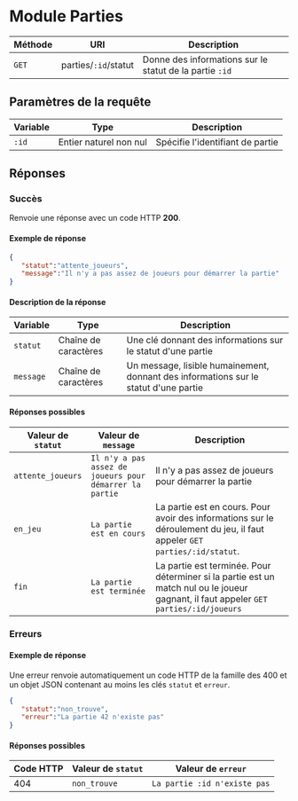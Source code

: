 # Module Parties

Méthode | URI | Description
------------- | ------------- | -------------
`GET`  | parties/`:id`/statut | Donne des informations sur le statut de la partie `:id`

## Paramètres de la requête
Variable | Type | Description
------------- | ------------- | -------------
`:id`  | Entier naturel non nul | Spécifie l'identifiant de partie

## Réponses
### Succès
Renvoie une réponse avec un code HTTP **200**.

#### Exemple de réponse
```json
{
   "statut":"attente_joueurs",
   "message":"Il n'y a pas assez de joueurs pour démarrer la partie"
}
```
#### Description de la réponse
Variable | Type | Description
------------- | ------------- | -------------
`statut`  | Chaîne de caractères | Une clé donnant des informations sur le statut d'une partie
`message`  | Chaîne de caractères | Un message, lisible humainement, donnant des informations sur le statut d'une partie

#### Réponses possibles
Valeur de `statut` | Valeur de `message` | Description
------------- | ------------- | -------------
`attente_joueurs` | `Il n'y a pas assez de joueurs pour démarrer la partie` | Il n'y a pas assez de joueurs pour démarrer la partie
`en_jeu` | `La partie est en cours` | La partie est en cours. Pour avoir des informations sur le déroulement du jeu, il faut appeler `GET` `parties/:id/statut`.
`fin` | `La partie est terminée` | La partie est terminée. Pour déterminer si la partie est un match nul ou le joueur gagnant, il faut appeler `GET` `parties/:id/joueurs`

### Erreurs
#### Exemple de réponse
Une erreur renvoie automatiquement un code HTTP de la famille des 400 et un objet JSON contenant au moins les clés `statut` et `erreur`.
```json
{
   "statut":"non_trouve",
   "erreur":"La partie 42 n'existe pas"
}
```

#### Réponses possibles
Code HTTP | Valeur de `statut` | Valeur de `erreur`
------------- | ------------- | -------------
404  | `non_trouve` | `La partie :id n'existe pas`